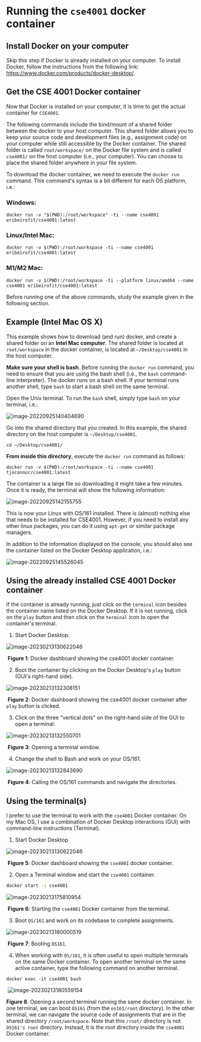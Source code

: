 # Running the `cse4001` docker container

## Install Docker on your computer

Skip this step if Docker is already installed on your computer. To install Docker, follow the instructions from the following link: https://www.docker.com/products/docker-desktop/. 

## Get the CSE 4001 Docker container

Now that Docker is installed on your computer, it is time to get the actual container for `CSE4001`.  

The following commands include the bind/mount of a shared folder between the docker to your host computer. This shared folder allows you to keep your source code and development files (e.g., assignment code) on your computer while still accessible by the Docker container.  The shared folder is called `root/workspace/` on the Docker file system and is called `cse4001/` on the host computer (i.e., your computer). You can choose to place the shared folder anywhere in your file system. 

To download the docker container, we need to execute the `docker run` command. This command's syntax is a bit different for each OS platform, i.e.: 

### Windows:

```shell
docker run -v "$(PWD):/root/workspace" -ti --name cse4001 eribeirofit/cse4001:latest
```

### Linux/Intel Mac:

```shell
docker run -v $(PWD):/root/workspace -ti --name cse4001 eribeirofit/cse4001:latest
```

### M1/M2 Mac:

```shell
docker run -v $(PWD):/root/workspace -ti --platform linux/amd64 --name cse4001 eribeirofit/cse4001:latest
```

Before running one of the above commands, study the example given in the following section. 

## Example (Intel Mac OS X)

This example shows how to download (and run) docker, and create a shared folder on an **Intel Mac computer**. The shared folder is located at `root/workspace` in the docker container, is located at `~/Desktop/cse4001` in the host computer.  

**Make sure your shell is** **bash**. Before running the `docker run` command, you need to ensure that you are using the bash shell (i.e., the `bash` command-line interpreter). The docker runs on a bash shell. If your terminal runs another shell, type `bash` to start a bash shell on the same terminal. 

Open the Unix terminal. To run the `bash` shell, simply type `bash` on your terminal, i.e.: 

![image-20220925140404690](./image-20220925140404690.png)

Go into the shared directory that you created. In this example, the shared directory on the host computer is `~/Desktop/cse4001`. 

```shell
cd ~/Desktop/cse4001/
```

**From inside this directory**, execute the `docker run` command as follows:

```shell
docker run -v $(PWD):/root/workspace -ti --name cse4001 tjoconnor/cse4001:latest
```

The container is a large file so downloading it might take a few minutes. Once it is ready, the terminal will show the following information: 

![image-20220925142155755](./image-20220925142155755.png)

This is now your Linux with OS/161 installed. There is (almost) nothing else that needs to be installed for CSE4001. However, if you need to install any other linux packages, you can do it using `apt-get` or similar package managers. 

In addition to the information displayed on the console, you should also see the container listed on the Docker Desktop application, i.e.: 

![image-20220925145526045](./image-20220925145526045.png)

## Using the already installed CSE 4001 Docker container

If the container is already running, just click on the `terminal` icon besides the container name listed on the Docker Desktop. If it is not running, click on the `play` button and then click on the `terminal` icon to open the container's terminal. 



1. Start Docker Desktop.

![image-20230213130622046](image-20230213130622046.png)

​	**Figure 1**: Docker dashboard showing the cse4001 docker container. 



2. Boot the container by clicking on the Docker Desktop's `play` button (GUI's right-hand side).

![image-20230213132308151](image-20230213132308151.png)

​	**Figure 2**: Docker dashboard showing the cse4001 docker container after `play` button is clicked. 



3. Click on the three "vertical dots" on the right-hand side of the GUI to open a terminal: 

![image-20230213132550701](image-20230213132550701.png)

​	**Figure 3**: Opening a terminal window.

4. Change the shell to Bash and work on your OS/161.

![image-20230213132843690](image-20230213132843690.png)

​	**Figure 4**: Calling the OS/161 commands and navigate the directories. 



## Using the terminal(s)

I prefer to use the terminal to work with the `cse4001` Docker container. On my Mac OS, I use a combination of Docker Desktop interactions (GUI) with command-line instructions (Terminal). 

1. Start Docker Desktop 

![image-20230213130622046](image-20230213130622046.png)

​	**Figure 5**: Docker dashboard showing the `cse4001` docker container. 

2. Open a Terminal window and start the `cse4001` container.

```bash
docker start -i cse4001
```

![image-20230213175810954](image-20230213175810954.png)

​	**Figure 6**: Starting the `cse4001` Docker container from the terminal. 



3. Boot `OS/161` and work on its codebase to complete assignments. 

![image-20230213180000519](image-20230213180000519.png)

​	**Figure 7**: Booting `OS161`.



4. When working with `OS/161`, it is often useful to open multiple terminals on the same Docker container. To open another terminal on the same active container, type the following command on another terminal. 

 ```shell
 docker exec -it cse4001 bash
 ```

​    ![image-20230213180559154](image-20230213180559154.png)

**Figure 8**: Opening a second terminal running the same docker container. In one terminal, we can boot `OS161` (from the `os161/root` directory). In the other terminal, we can navigate the source code of assignments that are in the shared directory `/root/workspace`. Note that this `/root/` directory is not `OS161's root` directory. Instead, it is the root directory inside the `cse4001` Docker container. 

